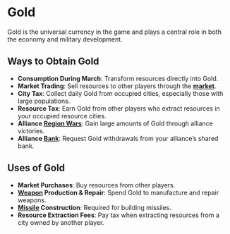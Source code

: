 # Gold

Gold is the universal currency in the game and plays a central role in both the economy and military development.

## Ways to Obtain Gold
- **Consumption During March**: Transform resources directly into Gold.
- **Market Trading**: Sell resources to other players through the **[market](../economy/market.md)**.
- **City Tax**: Collect daily Gold from occupied cities, especially those with large populations.
- **Resource Tax**: Earn Gold from other players who extract resources in your occupied resource cities.
- **Alliance [Region Wars](../alliances/regional.md)**: Gain large amounts of Gold through alliance victories.
- **Alliance [Bank](../alliances/bank.md)**: Request Gold withdrawals from your alliance’s shared bank.

## Uses of Gold
- **Market Purchases**: Buy resources from other players.
- **[Weapon](../weapons/overview.md) Production & Repair**: Spend Gold to manufacture and repair weapons.
- **[Missile](../weapons/missiles.md) Construction**: Required for building missiles.
- **Resource Extraction Fees**: Pay tax when extracting resources from a city owned by another player.